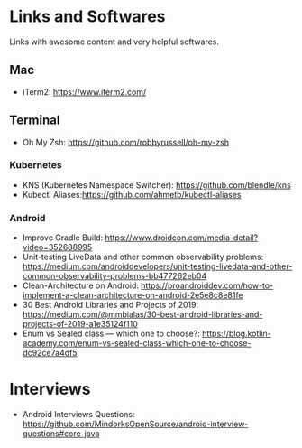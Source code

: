 # Links and Softwares
Links with awesome content and very helpful softwares.

## Mac
  - iTerm2: https://www.iterm2.com/
  
## Terminal
  - Oh My Zsh: https://github.com/robbyrussell/oh-my-zsh

### Kubernetes
  - KNS (Kubernetes Namespace Switcher): https://github.com/blendle/kns
  - Kubectl Aliases:https://github.com/ahmetb/kubectl-aliases

### Android
  - Improve Gradle Build: https://www.droidcon.com/media-detail?video=352688995
  - Unit-testing LiveData and other common observability problems: https://medium.com/androiddevelopers/unit-testing-livedata-and-other-common-observability-problems-bb477262eb04
  - Clean-Architecture on Android: https://proandroiddev.com/how-to-implement-a-clean-architecture-on-android-2e5e8c8e81fe
  - 30 Best Android Libraries and Projects of 2019: https://medium.com/@mmbialas/30-best-android-libraries-and-projects-of-2019-a1e35124f110
  - Enum vs Sealed class — which one to choose?: https://blog.kotlin-academy.com/enum-vs-sealed-class-which-one-to-choose-dc92ce7a4df5

# Interviews
  - Android Interviews Questions: https://github.com/MindorksOpenSource/android-interview-questions#core-java
